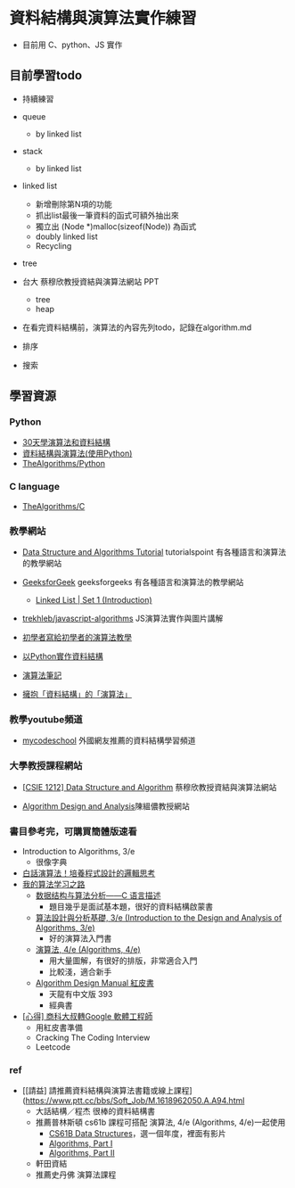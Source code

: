 # 資料結構與演算法實作練習

* 目前用 C、python、JS 實作

## 目前學習todo
* 持續練習
* queue
	* by linked list
* stack
	* by linked list
* linked list
	* 新增刪除第N項的功能
	* 抓出list最後一筆資料的函式可額外抽出來
	* 獨立出 (Node *)malloc(sizeof(Node)) 為函式
	* doubly linked list
	* Recycling
* tree
* 台大 蔡穆欣教授資結與演算法網站 PPT
	* tree
	* heap
	
* 在看完資料結構前，演算法的內容先列todo，記錄在algorithm.md
* 排序
* 搜索

## 學習資源
### Python
* [30天學演算法和資料結構](https://ithelp.ithome.com.tw/users/20111557/ironman/2110)
* [資料結構與演算法(使用Python)](https://hackmd.io/@cube/SysqQALcN)
* [TheAlgorithms/Python](https://github.com/TheAlgorithms/Python)

### C language
* [TheAlgorithms/C](https://github.com/TheAlgorithms/C)

### 教學網站
* [Data Structure and Algorithms Tutorial](https://www.tutorialspoint.com/data_structures_algorithms/) tutorialspoint 有各種語言和演算法的教學網站

* [GeeksforGeek](https://www.geeksforgeeks.org/) geeksforgeeks 有各種語言和演算法的教學網站
	* [Linked List | Set 1 (Introduction)](https://www.geeksforgeeks.org/linked-list-set-1-introduction/)

* [trekhleb/javascript-algorithms](https://github.com/trekhleb/javascript-algorithms/tree/master/src/data-structures/tree)  JS演算法實作與圖片講解

* [初學者寫給初學者的演算法教學](http://alrightchiu.github.io/SecondRound/)

* [以Python實作資料結構](https://super9.space/archives/1105)

* [演算法筆記](http://web.ntnu.edu.tw/~algo/)

* [擁抱「資料結構」的「演算法」](https://ithelp.ithome.com.tw/users/20129841/ironman/3300)

### 教學youtube頻道
* [mycodeschool](https://www.youtube.com/channel/UClEEsT7DkdVO_fkrBw0OTrA) 外國網友推薦的資料結構學習頻道

### 大學教授課程網站
* [[CSIE 1212] Data Structure and Algorithm](https://www.csie.ntu.edu.tw/~hsinmu/courses/dsa_17spring) 蔡穆欣教授資結與演算法網站

* [Algorithm Design and Analysis](https://www.csie.ntu.edu.tw/~yvchen/f107-ada/)陳縕儂教授網站

### 書目參考完，可購買簡體版速看
* Introduction to Algorithms, 3/e
 	* 很像字典
* [白話演算法！培養程式設計的邏輯思考](https://www.tenlong.com.tw/products/9789863126546?list_name=c-algorithms-data-structures)
* [我的算法学习之路](http://zh.lucida.me/blog/on-learning-algorithms/)
	* [数据结构与算法分析——C 语言描述](https://www.tenlong.com.tw/products/9789861542737?list_name=rd)
		* 題目幾乎是面試基本題，很好的資料結構啟蒙書
	* [算法設計與分析基礎, 3/e (Introduction to the Design and Analysis of Algorithms, 3/e)](https://www.tenlong.com.tw/products/9787302386346)
		* 好的演算法入門書
	* [演算法, 4/e (Algorithms, 4/e)](https://www.tenlong.com.tw/products/9787115293800?list_name=rd)
		* 用大量圖解，有很好的排版，非常適合入門
		* 比較淺，適合新手
	* [Algorithm Design Manual 紅皮書](https://www.tenlong.com.tw/products/9787302457343?list_name=trs-t)
		* 天龍有中文版 393
		* 經典書
* [[心得] 商科大叔轉Google 軟體工程師](https://www.ptt.cc/bbs/Tech_Job/M.1587612189.A.F36.html?fbclid=IwAR1IL4mfo0hxamG52bBgRf7HrjBgszCGmF1xlatDauf8sCFTX__hXknx_ag)
	* 用紅皮書準備 
	* Cracking The Coding Interview
	* Leetcode
### ref
* [[請益] 請推薦資料結構與演算法書籍或線上課程](https://www.ptt.cc/bbs/Soft_Job/M.1618962050.A.A94.html
	* 大話結構／程杰 很棒的資料結構書
	* 推薦普林斯頓 cs61b 課程可搭配 演算法, 4/e (Algorithms, 4/e)一起使用
		* [CS61B Data Structures](https://inst.eecs.berkeley.edu/~cs61b/archives.html)，選一個年度，裡面有影片
		* [Algorithms, Part I](https://www.coursera.org/learn/algorithms-part1)
		* [Algorithms, Part II](https://www.coursera.org/learn/algorithms-part2)
	* 軒田資結
	* 推薦史丹佛 演算法課程
	
